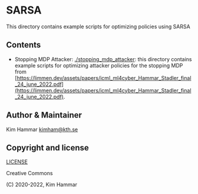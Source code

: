 # SARSA

This directory contains example scripts for optimizing policies using SARSA

## Contents 

- Stopping MDP Attacker: [./stopping_mdp_attacker](stopping_mdp_attacker): this directory contains example scripts for optimizing attacker policies for the stopping MDP from [https://limmen.dev/assets/papers/icml_ml4cyber_Hammar_Stadler_final_24_june_2022.pdf](https://limmen.dev/assets/papers/icml_ml4cyber_Hammar_Stadler_final_24_june_2022.pdf).

## Author & Maintainer

Kim Hammar <kimham@kth.se>

## Copyright and license

[LICENSE](../../../LICENSE.md)

Creative Commons

(C) 2020-2022, Kim Hammar